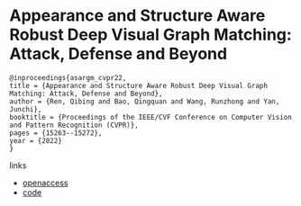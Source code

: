 # Appearance and Structure Aware Robust Deep Visual Graph Matching: Attack, Defense and Beyond

```
@inproceedings{asargm_cvpr22,
title = {Appearance and Structure Aware Robust Deep Visual Graph Matching: Attack, Defense and Beyond},
author = {Ren, Qibing and Bao, Qingquan and Wang, Runzhong and Yan, Junchi},
booktitle = {Proceedings of the IEEE/CVF Conference on Computer Vision and Pattern Recognition (CVPR)},
pages = {15263--15272},
year = {2022}
}
```

links
- [openaccess](http://openaccess.thecvf.com//content/CVPR2022/html/Ren_Appearance_and_Structure_Aware_Robust_Deep_Visual_Graph_Matching_Attack_CVPR_2022_paper.html)
- [code](https://github.com/Thinklab-SJTU/RobustMatch)
